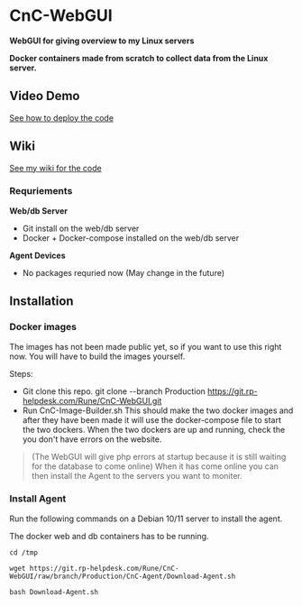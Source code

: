 # CnC-WebGUI
**WebGUI for giving overview to my Linux servers**

**Docker containers made from scratch to collect data from the Linux server.**


## Video Demo

[See how to deploy the code](https://media.rp-helpdesk.com/view?m=CLXrOulOT)

## Wiki

[See my wiki for the code](https://wiki.rp-helpdesk.com)

### Requriements 

**Web/db Server**
* Git install on the web/db server
* Docker + Docker-compose installed on the web/db server

**Agent Devices**
* No packages requried now (May change in the future)

## Installation
### Docker images
The images has not been made public yet, so if you want to use this right now. You will have to build the images yourself.

Steps:

* Git clone this repo. git clone --branch Production https://git.rp-helpdesk.com/Rune/CnC-WebGUI.git
* Run CnC-Image-Builder.sh
This should make the two docker images and after they have been made it will use the docker-compose file to start the two dockers. When the two dockers are up and running, check the you don't have errors on the website.

> (The WebGUI will give php errors at startup because it is still waiting for the database to come online) When it has come online you can then install the Agent to the servers you want to moniter.

### Install Agent
Run the following commands on a Debian 10/11 server to install the agent.

The docker web and db containers has to be running.

```
cd /tmp 

wget https://git.rp-helpdesk.com/Rune/CnC-WebGUI/raw/branch/Production/CnC-Agent/Download-Agent.sh

bash Download-Agent.sh
```